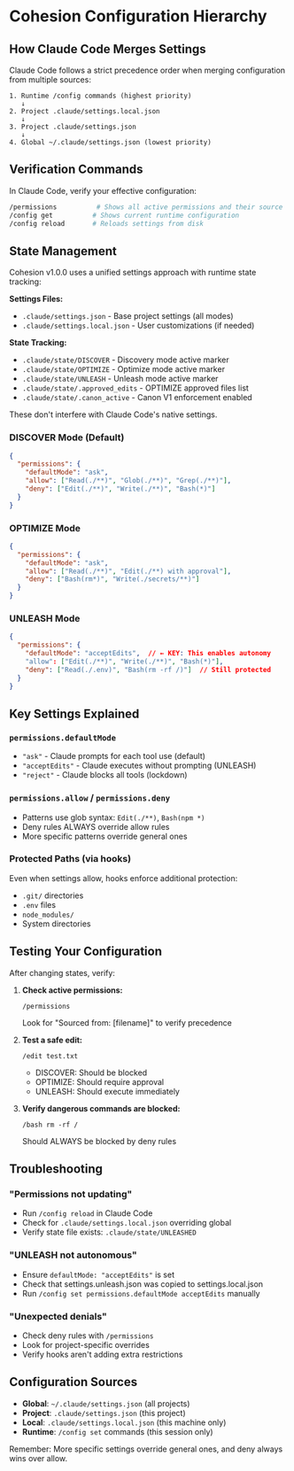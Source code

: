 # Cohesion Configuration Hierarchy

## How Claude Code Merges Settings

Claude Code follows a strict precedence order when merging configuration from multiple sources:

```
1. Runtime /config commands (highest priority)
   ↓
2. Project .claude/settings.local.json
   ↓
3. Project .claude/settings.json
   ↓
4. Global ~/.claude/settings.json (lowest priority)
```

## Verification Commands

In Claude Code, verify your effective configuration:

```bash
/permissions          # Shows all active permissions and their source
/config get          # Shows current runtime configuration
/config reload       # Reloads settings from disk
```

## State Management

Cohesion v1.0.0 uses a unified settings approach with runtime state tracking:

**Settings Files:**
- `.claude/settings.json` - Base project settings (all modes)
- `.claude/settings.local.json` - User customizations (if needed)

**State Tracking:**
- `.claude/state/DISCOVER` - Discovery mode active marker
- `.claude/state/OPTIMIZE` - Optimize mode active marker  
- `.claude/state/UNLEASH` - Unleash mode active marker
- `.claude/state/.approved_edits` - OPTIMIZE approved files list
- `.claude/state/.canon_active` - Canon V1 enforcement enabled

These don't interfere with Claude Code's native settings.

### DISCOVER Mode (Default)
```json
{
  "permissions": {
    "defaultMode": "ask",
    "allow": ["Read(./**)", "Glob(./**)", "Grep(./**)"],
    "deny": ["Edit(./**)", "Write(./**)", "Bash(*)"]
  }
}
```

### OPTIMIZE Mode
```json
{
  "permissions": {
    "defaultMode": "ask",
    "allow": ["Read(./**)", "Edit(./**) with approval"],
    "deny": ["Bash(rm*)", "Write(./secrets/**)"]
  }
}
```

### UNLEASH Mode
```json
{
  "permissions": {
    "defaultMode": "acceptEdits",  // ← KEY: This enables autonomy
    "allow": ["Edit(./**)", "Write(./**)", "Bash(*)"],
    "deny": ["Read(./.env)", "Bash(rm -rf /)"]  // Still protected
  }
}
```

## Key Settings Explained

### `permissions.defaultMode`
- `"ask"` - Claude prompts for each tool use (default)
- `"acceptEdits"` - Claude executes without prompting (UNLEASH)
- `"reject"` - Claude blocks all tools (lockdown)

### `permissions.allow` / `permissions.deny`
- Patterns use glob syntax: `Edit(./**)`, `Bash(npm *)`
- Deny rules ALWAYS override allow rules
- More specific patterns override general ones

### Protected Paths (via hooks)
Even when settings allow, hooks enforce additional protection:
- `.git/` directories
- `.env` files
- `node_modules/`
- System directories

## Testing Your Configuration

After changing states, verify:

1. **Check active permissions:**
   ```
   /permissions
   ```
   Look for "Sourced from: [filename]" to verify precedence

2. **Test a safe edit:**
   ```
   /edit test.txt
   ```
   - DISCOVER: Should be blocked
   - OPTIMIZE: Should require approval
   - UNLEASH: Should execute immediately

3. **Verify dangerous commands are blocked:**
   ```
   /bash rm -rf /
   ```
   Should ALWAYS be blocked by deny rules

## Troubleshooting

### "Permissions not updating"
- Run `/config reload` in Claude Code
- Check for `.claude/settings.local.json` overriding global
- Verify state file exists: `.claude/state/UNLEASHED`

### "UNLEASH not autonomous"
- Ensure `defaultMode: "acceptEdits"` is set
- Check that settings.unleash.json was copied to settings.local.json
- Run `/config set permissions.defaultMode acceptEdits` manually

### "Unexpected denials"
- Check deny rules with `/permissions`
- Look for project-specific overrides
- Verify hooks aren't adding extra restrictions

## Configuration Sources

- **Global**: `~/.claude/settings.json` (all projects)
- **Project**: `.claude/settings.json` (this project)
- **Local**: `.claude/settings.local.json` (this machine only)
- **Runtime**: `/config set` commands (this session only)

Remember: More specific settings override general ones, and deny always wins over allow.